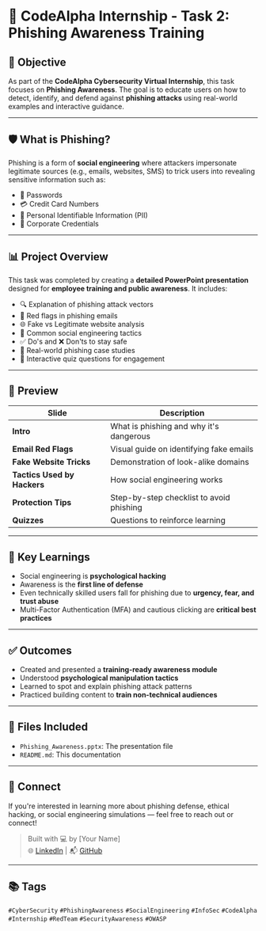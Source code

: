 # 🎯 CodeAlpha Internship - Task 2: Phishing Awareness Training

## 📌 Objective

As part of the **CodeAlpha Cybersecurity Virtual Internship**, this task focuses on **Phishing Awareness**. The goal is to educate users on how to detect, identify, and defend against **phishing attacks** using real-world examples and interactive guidance.

---

## 🛡️ What is Phishing?

Phishing is a form of **social engineering** where attackers impersonate legitimate sources (e.g., emails, websites, SMS) to trick users into revealing sensitive information such as:

- 🧾 Passwords
- 💳 Credit Card Numbers
- 🪪 Personal Identifiable Information (PII)
- 🪪 Corporate Credentials

---

## 📊 Project Overview

This task was completed by creating a **detailed PowerPoint presentation** designed for **employee training and public awareness**. It includes:

- 🔍 Explanation of phishing attack vectors
- 🚩 Red flags in phishing emails
- 🌐 Fake vs Legitimate website analysis
- 👥 Common social engineering tactics
- ✅ Do's and ❌ Don'ts to stay safe
- 🧠 Real-world phishing case studies
- 🧪 Interactive quiz questions for engagement

---


## 📸 Preview

| Slide | Description |
|-------|-------------|
| **Intro** | What is phishing and why it's dangerous |
| **Email Red Flags** | Visual guide on identifying fake emails |
| **Fake Website Tricks** | Demonstration of look-alike domains |
| **Tactics Used by Hackers** | How social engineering works |
| **Protection Tips** | Step-by-step checklist to avoid phishing |
| **Quizzes** | Questions to reinforce learning |

---

## 🧠 Key Learnings

- Social engineering is **psychological hacking**
- Awareness is the **first line of defense**
- Even technically skilled users fall for phishing due to **urgency, fear, and trust abuse**
- Multi-Factor Authentication (MFA) and cautious clicking are **critical best practices**

---

## ✅ Outcomes

- Created and presented a **training-ready awareness module**
- Understood **psychological manipulation tactics**
- Learned to spot and explain phishing attack patterns
- Practiced building content to **train non-technical audiences**

---

## 📂 Files Included

- `Phishing_Awareness.pptx`: The presentation file
- `README.md`: This documentation

---

## 🤝 Connect

If you're interested in learning more about phishing defense, ethical hacking, or social engineering simulations — feel free to reach out or connect!

> Built with 💻 by [Your Name]  
> 🌐 [LinkedIn](https://www.linkedin.com/in/your-profile/) | 📬 [GitHub](https://github.com/yourusername)

---

## 📚 Tags

`#CyberSecurity` `#PhishingAwareness` `#SocialEngineering` `#InfoSec` `#CodeAlpha` `#Internship` `#RedTeam` `#SecurityAwareness` `#OWASP`
